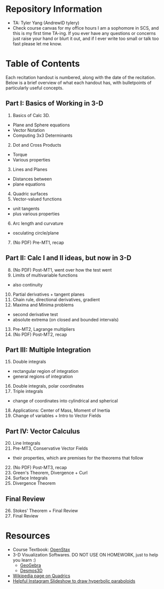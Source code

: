 # Repository Information
- TA: Tyler Yang (AndrewID tylery)
- Check course canvas for my office hours
I am a sophomore in SCS, and this is my first time TA-ing. If you ever have any questions or concerns just raise your hand or blurt it out, and if I ever write too small or talk too fast please let me know.

# Table of Contents
Each recitation handout is numbered, along with the date of the recitation. Below is a brief overview of what each handout has, with bulletpoints of particularly useful concepts.

## Part I: Basics of Working in 3-D
1. Basics of Calc 3D.
  - Plane and Sphere equations
  - Vector Notation
  - Computing 3x3 Determinants
2. Dot and Cross Products
  - Torque
  - Various properties
3. Lines and Planes
  - Distances between
  - plane equations
4. Quadric surfaces
5. Vector-valued functions
  - unit tangents
  - plus various properties
6. Arc length and curvature
  - osculating circle/plane
7. (No PDF) Pre-MT1, recap

## Part II: Calc I and II ideas, but now in 3-D
8. (No PDF) Post-MT1, went over how the test went
9. Limits of multivariable functions
  - also continuity
10. Partial derivatives + tangent planes
11. Chain rule, directional derivatives, gradient
12. Maxima and Minima problems
  - second derivative test
  - absolute extrema (on closed and bounded intervals)
13. Pre-MT2, Lagrange multipliers
14. (No PDF) Post-MT2, recap

## Part III: Multiple Integration
15. Double integrals
  - rectangular region of integration
  - general regions of integration
16. Double integrals, polar coordinates
17. Triple integrals
  - change of coordinates into cylindrical and spherical
18. Applications: Center of Mass, Moment of Inertia
19. Change of variables + Intro to Vector Fields

## Part IV: Vector Calculus
20. Line Integrals
21. Pre-MT3, Conservative Vector Fields
  - their properties, which are premises for the theorems that follow
22. (No PDF) Post-MT3, recap
23. Green's Theorem, Divergence + Curl
24. Surface Integrals
25. Divergence Theorem

## Final Review
26. Stokes' Theorem + Final Review
27. Final Review

# Resources
- Course Textbook: [OpenStax](https://openstax.org/books/calculus-volume-3/pages/2-2-vectors-in-three-dimensions)
- 3-D Visualization Softwares. DO NOT USE ON HOMEWORK, just to help you learn :)
  - [GeoGebra](https://www.geogebra.org/m/qAzgRphm)
  - [Desmos3D](https://www.desmos.com/3d)
- [Wikipedia page on Quadrics](https://en.wikipedia.org/wiki/Quadric)
- [Helpful Instagram Slideshow to draw hyperbolic paraboloids](https://www.instagram.com/p/DM2c5d-AXv2/?igsh=MTVmczk2NjVvdzhrNw==)
